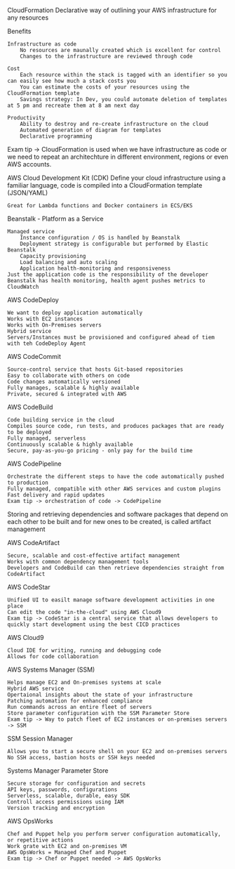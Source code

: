 CloudFormation
Declarative way of outlining your AWS infrastructure for any resources

Benefits

    Infrastructure as code
        No resources are maunally created which is excellent for control
        Changes to the infrastructure are reviewed through code

    Cost
        Each resource within the stack is tagged with an identifier so you can easily see how much a stack costs you
        You can estimate the costs of your resources using the CloudFormation template
        Savings strategy: In Dev, you could automate deletion of templates at 5 pm and recreate them at 8 am next day

    Productivity
        Ability to destroy and re-create infrastructure on the cloud
        Automated generation of diagram for templates
        Declarative programming

Exam tip -> CloudFormation is used when we have infrastructure as code or we need to repeat an architechture in different environment, regions or even AWS accounts.

AWS Cloud Development Kit (CDK)
Define your cloud infrastructure using a familiar language, code is compiled into a CloudFormation template (JSON/YAML)

    Great for Lambda functions and Docker containers in ECS/EKS

Beanstalk - Platform as a Service

    Managed service
        Instance configuration / OS is handled by Beanstalk
        Deployment strategy is configurable but performed by Elastic Beanstalk
        Capacity provisioning
        Load balancing and auto scaling
        Application health-monitoring and responsiveness
    Just the application code is the responsibility of the developer
    Beanstalk has health monitoring, health agent pushes metrics to CloudWatch

AWS CodeDeploy

    We want to deploy application automatically
    Works with EC2 instances
    Works with On-Premises servers
    Hybrid service
    Servers/Instances must be provisioned and configured ahead of tiem with teh CodeDeploy Agent

AWS CodeCommit

    Source-control service that hosts Git-based repositories
    Easy to collaborate with others on code
    Code changes automatically versioned
    Fully manages, scalable & highly available
    Private, secured & integrated with AWS

AWS CodeBuild

    Code building service in the cloud
    Compiles source code, run tests, and produces packages that are ready to be deployed
    Fully managed, serverless
    Continuously scalable & highly available
    Secure, pay-as-you-go pricing - only pay for the build time

AWS CodePipeline

    Orchestrate the different steps to have the code automatically pushed to production
    Fully managed, compatible with other AWS services and custom plugins
    Fast delivery and rapid updates
    Exam tip -> orchestration of code -> CodePipeline

Storing and retrieving dependencies and software packages that depend on each other to be built and for new ones to be created, is called artifact management

AWS CodeArtifact

    Secure, scalable and cost-effective artifact management
    Works with common dependency management tools
    Developers and CodeBuild can then retrieve dependencies straight from CodeArtifact

AWS CodeStar

    Unified UI to easilt manage software development activities in one place
    Can edit the code "in-the-cloud" using AWS Cloud9
    Exam tip -> CodeStar is a central service that allows developers to quickly start development using the best CICD practices

AWS Cloud9

    Cloud IDE for writing, running and debugging code
    Allows for code collaboration

AWS Systems Manager (SSM)

    Helps manage EC2 and On-premises systems at scale
    Hybrid AWS service
    Opertaional insights about the state of your infrastructure
    Patching automation for enhanced compliance
    Run commands across an entire fleet of servers
    Store parameter configuration with the SSM Parameter Store
    Exam tip -> Way to patch fleet of EC2 instances or on-premises servers -> SSM

SSM Session Manager

    Allows you to start a secure shell on your EC2 and on-premises servers
    No SSH access, bastion hosts or SSH keys needed

Systems Manager Parameter Store

    Secure storage for configuration and secrets
    API keys, passwords, configurations
    Serverless, scalable, durable, easy SDK
    Controll access permissions using IAM
    Version tracking and encryption

AWS OpsWorks

    Chef and Puppet help you perform server configuration automatically, or repetitive actions
    Work grate with EC2 and on-premises VM
    AWS OpsWorks = Managed Chef and Puppet
    Exam tip -> Chef or Puppet needed -> AWS OpsWorks
